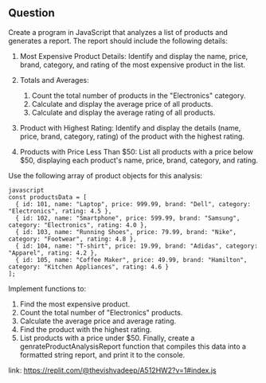 ## Question
Create a program in JavaScript that analyzes a list of products and generates a report. The report should include the following details:

1. Most Expensive Product Details: Identify and display the name, price, brand, category, and rating of the most expensive product in the list.

2. Totals and Averages:

   1. Count the total number of products in the "Electronics" category.
   2. Calculate and display the average price of all products.
    3. Calculate and display the average rating of all products.

3. Product with Highest Rating: Identify and display the details (name, price, brand, category, rating) of the product with the highest rating.

4. Products with Price Less Than $50: List all products with a price below $50, displaying each product's name, price, brand, category, and rating.

Use the following array of product objects for this analysis:

```
javascript
const productsData = [
  { id: 101, name: "Laptop", price: 999.99, brand: "Dell", category: "Electronics", rating: 4.5 },
  { id: 102, name: "Smartphone", price: 599.99, brand: "Samsung", category: "Electronics", rating: 4.0 },
  { id: 103, name: "Running Shoes", price: 79.99, brand: "Nike", category: "Footwear", rating: 4.8 },
  { id: 104, name: "T-shirt", price: 19.99, brand: "Adidas", category: "Apparel", rating: 4.2 },
  { id: 105, name: "Coffee Maker", price: 49.99, brand: "Hamilton", category: "Kitchen Appliances", rating: 4.6 }
];
```
Implement functions to:

1. Find the most expensive product.
2. Count the total number of "Electronics" products.
3. Calculate the average price and average rating.
4. Find the product with the highest rating.
5. List products with a price under $50.
Finally, create a genrateProductAnalysisReport function that compiles this data into a formatted string report, and print it to the console.

link: https://replit.com/@thevishvadeep/A512HW2?v=1#index.js
